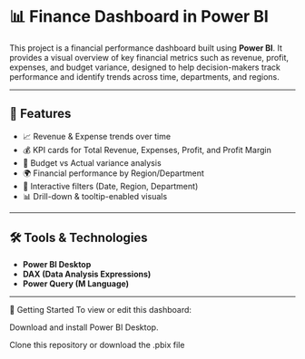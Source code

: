 # 📊 Finance Dashboard in Power BI

This project is a financial performance dashboard built using **Power BI**. It provides a visual overview of key financial metrics such as revenue, profit, expenses, and budget variance, designed to help decision-makers track performance and identify trends across time, departments, and regions.

---

## 🧾 Features

- 📈 Revenue & Expense trends over time
- 💰 KPI cards for Total Revenue, Expenses, Profit, and Profit Margin
- 🧮 Budget vs Actual variance analysis
- 🌍 Financial performance by Region/Department
- 📅 Interactive filters (Date, Region, Department)
- 📊 Drill-down & tooltip-enabled visuals

---

## 🛠 Tools & Technologies

- **Power BI Desktop**
- **DAX (Data Analysis Expressions)**
- **Power Query (M Language)**

---

🚀 Getting Started
To view or edit this dashboard:

Download and install Power BI Desktop.

Clone this repository or download the .pbix file

